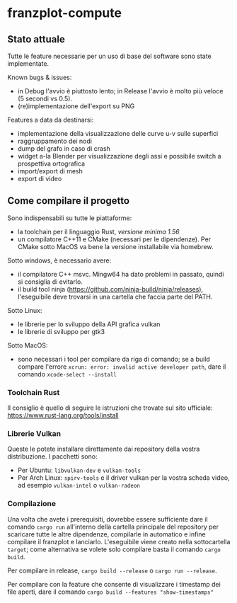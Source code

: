 # franzplot-compute

## Stato attuale

Tutte le feature necessarie per un uso di base del software sono state implementate.

Known bugs & issues:
- in Debug l'avvio è piuttosto lento; in Release l'avvio è molto più veloce (5 secondi vs 0.5).
- (re)implementazione dell'export su PNG

Features a data da destinarsi:
- implementazione della visualizzazione delle curve u-v sulle superfici
- raggruppamento dei nodi
- dump del grafo in caso di crash
- widget a-la Blender per visualizzazione degli assi e possibile switch a prospettiva ortografica
- import/export di mesh
- export di video

## Come compilare il progetto
Sono indispensabili su tutte le piattaforme:
- la toolchain per il linguaggio Rust, *versione minima 1.56*
- un compilatore C++11 e CMake (necessari per le dipendenze). Per CMake sotto MacOS va bene la versione installabile via homebrew.

Sotto windows, è necessario avere:
- il compilatore C++ msvc. Mingw64 ha dato problemi in passato, quindi si consiglia di evitarlo.
- il build tool ninja (https://github.com/ninja-build/ninja/releases), l'eseguibile deve trovarsi in una cartella che faccia parte del PATH.

Sotto Linux:
- le librerie per lo sviluppo della API grafica vulkan
- le librerie di sviluppo per gtk3

Sotto MacOS:
- sono necessari i tool per compilare da riga di comando; se a build compare l'errore `xcrun: error: invalid active developer path`, dare il comando `xcode-select --install`

### Toolchain Rust
Il consiglio è quello di seguire le istruzioni che trovate sul sito ufficiale: https://www.rust-lang.org/tools/install

### Librerie Vulkan
Queste le potete installare direttamente dai repository della vostra distribuzione. I pacchetti sono:
- Per Ubuntu: `libvulkan-dev` e `vulkan-tools`
- Per Arch Linux: `spirv-tools` e il driver vulkan per la vostra scheda video, ad esempio `vulkan-intel` o `vulkan-radeon`

### Compilazione
Una volta che avete i prerequisiti, dovrebbe essere sufficiente dare il comando `cargo run` all'interno della cartella principale del repository per scaricare tutte le altre dipendenze, compilarle in automatico e infine compilare il franzplot e lanciarlo. L'eseguibile viene creato nella sottocartella `target`; come alternativa se volete solo compilare basta il comando `cargo build`.

Per compilare in release, `cargo build --release` o `cargo run --release`.

Per compilare con la feature che consente di visualizzare i timestamp dei file aperti, dare il comando `cargo build --features "show-timestamps"`
